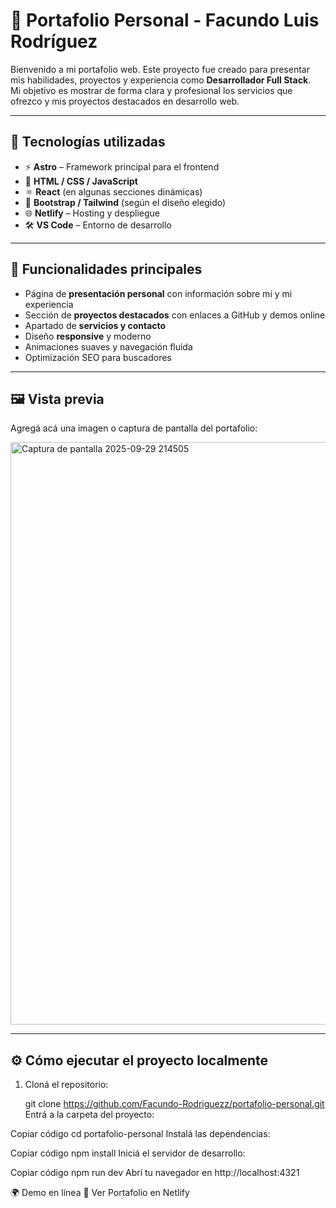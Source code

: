 # 💼 Portafolio Personal - Facundo Luis Rodríguez

Bienvenido a mi portafolio web. Este proyecto fue creado para presentar mis habilidades, proyectos y experiencia como **Desarrollador Full Stack**.  
Mi objetivo es mostrar de forma clara y profesional los servicios que ofrezco y mis proyectos destacados en desarrollo web.

---

## 🚀 Tecnologías utilizadas

- ⚡ **Astro** – Framework principal para el frontend
- 🎨 **HTML / CSS / JavaScript**
- ⚛️ **React** (en algunas secciones dinámicas)
- 🧱 **Bootstrap / Tailwind** (según el diseño elegido)
- 🌐 **Netlify** – Hosting y despliegue
- 🛠️ **VS Code** – Entorno de desarrollo

---

## 🧠 Funcionalidades principales

- Página de **presentación personal** con información sobre mí y mi experiencia
- Sección de **proyectos destacados** con enlaces a GitHub y demos online
- Apartado de **servicios y contacto**
- Diseño **responsive** y moderno
- Animaciones suaves y navegación fluida
- Optimización SEO para buscadores

---

## 🖼️ Vista previa

Agregá acá una imagen o captura de pantalla del portafolio:

<img width="1899" height="932" alt="Captura de pantalla 2025-09-29 214505" src="https://github.com/user-attachments/assets/f6e574e4-be79-43eb-99f1-fdc94013410e" />




---

## ⚙️ Cómo ejecutar el proyecto localmente

1. Cloná el repositorio:
   
   git clone https://github.com/Facundo-Rodriguezz/portafolio-personal.git
Entrá a la carpeta del proyecto:


Copiar código
cd portafolio-personal
Instalá las dependencias:


Copiar código
npm install
Iniciá el servidor de desarrollo:


Copiar código
npm run dev
Abrí tu navegador en http://localhost:4321

🌍 Demo en línea
🔗 Ver Portafolio en Netlify


